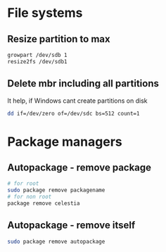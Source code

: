 # File systems

## Resize partition to max
```bash
growpart /dev/sdb 1
resize2fs /dev/sdb1
```

## Delete mbr including all partitions
It help, if Windows cant create partitions on disk
```bash
dd if=/dev/zero of=/dev/sdc bs=512 count=1
```

# Package managers

## Autopackage - remove package
```bash
# for root
sudo package remove packagename
# for non root
package remove celestia
```

## Autopackage - remove itself
```bash
sudo package remove autopackage
```
